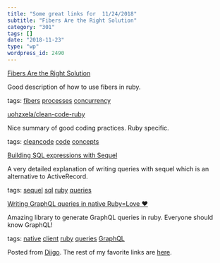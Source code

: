 ```yaml
---
title: "Some great links for  11/24/2018"
subtitle: "Fibers Are the Right Solution"
category: "301"
tags: []
date: "2018-11-23"
type: "wp"
wordpress_id: 2490
---
```

[Fibers Are the Right Solution](https://www.codeotaku.com/journal/2018-11/fibers-are-the-right-solution/index) 

Good description of how to use fibers in ruby. 

 tags: [fibers](https://www.diigo.com/user/pitosalas/fibers) [processes](https://www.diigo.com/user/pitosalas/processes) [concurrency](https://www.diigo.com/user/pitosalas/concurrency)

 [uohzxela/clean-code-ruby](https://github.com/uohzxela/clean-code-ruby) 

Nice summary of good coding practices. Ruby specific. 

 tags: [cleancode](https://www.diigo.com/user/pitosalas/cleancode) [code](https://www.diigo.com/user/pitosalas/code) [concepts](https://www.diigo.com/user/pitosalas/concepts)

 [Building SQL expressions with Sequel](https://bits.citrusbyte.com/building-sql-expressions-with-sequel/) 

A very detailed explanation of writing queries with sequel which is an alternative to ActiveRecord. 

 tags: [sequel](https://www.diigo.com/user/pitosalas/sequel) [sql](https://www.diigo.com/user/pitosalas/sql) [ruby](https://www.diigo.com/user/pitosalas/ruby) [queries](https://www.diigo.com/user/pitosalas/queries)

 [Writing GraphQL queries in native Ruby=Love ❤️](https://www.contentful.com/blog/2018/11/20/graphql-ruby-love-backend-developer/) 

Amazing library to generate GraphQL queries in ruby. Everyone should know GraphQL!

 tags: [native](https://www.diigo.com/user/pitosalas/native) [client](https://www.diigo.com/user/pitosalas/client) [ruby](https://www.diigo.com/user/pitosalas/ruby) [queries](https://www.diigo.com/user/pitosalas/queries) [GraphQL](https://www.diigo.com/user/pitosalas/GraphQL)

Posted from [Diigo](https://www.diigo.com). The rest of my favorite links are [here](https://www.diigo.com/user/pitosalas).